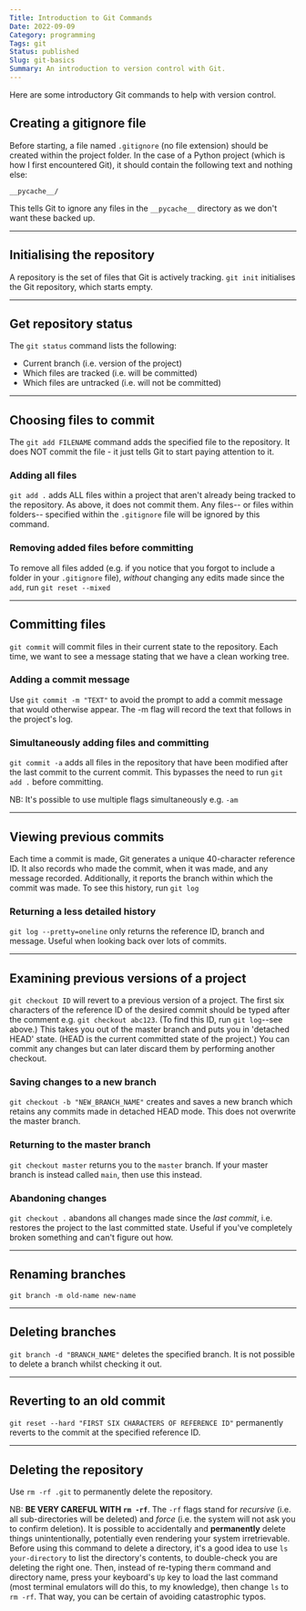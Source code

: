 ```yaml
---
Title: Introduction to Git Commands
Date: 2022-09-09
Category: programming 
Tags: git
Status: published
Slug: git-basics
Summary: An introduction to version control with Git.
---
```


Here are some introductory Git commands to help with version control.

## Creating a gitignore file

Before starting, a file named `.gitignore` (no file extension) should be created within the project folder. In the case of a Python project (which is how I first encountered Git), it should contain the following text and nothing else:

```
__pycache__/
```

This tells Git to ignore any files in the `__pycache__` directory as we don't want these backed up.

---

## Initialising the repository ##

A repository is the set of files that Git is actively tracking. `git init` initialises the Git repository, which starts empty.

---

## Get repository status ##

The `git status` command lists the following:

* Current branch (i.e. version of the project)
* Which files are tracked (i.e. will be committed)
* Which files are untracked (i.e. will not be committed)

---

## Choosing files to commit ##

The `git add FILENAME` command adds the specified file to the repository. It does NOT commit the file - it just tells Git to start paying attention to it.

### Adding all files ###

`git add .` adds ALL files within a project that aren't already being tracked to the repository. As above, it does not commit them. Any files-- or files within folders-- specified within the `.gitignore` file will be ignored by this command.

### Removing added files before committing ###

To remove all files added (e.g. if you notice that you forgot to include a folder in your `.gitignore` file), *without* changing any edits made since the `add`, run `git reset --mixed`

---

## Committing files ##

`git commit` will commit files in their current state to the repository. Each time, we want to see a message stating that we have a clean working tree.

### Adding a commit message  ###

Use `git commit -m "TEXT"` to avoid the prompt to add a commit message that would otherwise appear. The -m flag will record the text that follows in the project's log.

### Simultaneously adding files and committing ###

`git commit -a` adds all files in the repository that have been modified after the last commit to the current commit. This bypasses the need to run `git add .` before committing.

NB: It's possible to use multiple flags simultaneously e.g. `-am`

---

## Viewing previous commits ##

Each time a commit is made, Git generates a unique 40-character reference ID. It also records who made the commit, when it was made, and any message recorded. Additionally, it reports the branch within which the commit was made. To see this history, run `git log`

### Returning a less detailed history ###

`git log --pretty=oneline` only returns the reference ID, branch and message. Useful when looking back over lots of commits.

---

## Examining previous versions of a project ##

`git checkout ID` will revert to a previous version of a project. The first six characters of the reference ID of the desired commit should be typed after the comment e.g. `git checkout abc123`. (To find this ID, run `git log`--see above.) This takes you out of the master branch and puts you in 'detached HEAD' state. (HEAD is the current committed state of the project.) You can commit any changes but can later discard them by performing another checkout.

### Saving changes to a new branch ###

`git checkout -b "NEW_BRANCH_NAME"` creates and saves a new branch which retains any commits made in detached HEAD mode. This does not overwrite the master branch.

### Returning to the master branch ###

`git checkout master` returns you to the `master` branch. If your master branch is instead called `main`, then use this instead.

### Abandoning changes ###

`git checkout .` abandons all changes made since the *last commit*, i.e. restores the project to the last committed state. Useful if you've completely broken something and can't figure out how.

---

## Renaming branches

`git branch -m old-name new-name`

---

## Deleting branches ##

`git branch -d "BRANCH_NAME"` deletes the specified branch. It is not possible to delete a branch whilst checking it out.

---

## Reverting to an old commit ##

`git reset --hard "FIRST SIX CHARACTERS OF REFERENCE ID"` permanently reverts to the commit at the specified reference ID.

---

## Deleting the repository ##

Use `rm -rf .git` to permanently delete the repository.

NB: **BE VERY CAREFUL WITH `rm -rf`**. The `-rf` flags stand for *recursive* (i.e. all sub-directories will be deleted) and *force* (i.e. the system will not ask you to confirm deletion). It is possible to accidentally and **permanently** delete things unintentionally, potentially even rendering your system irretrievable. Before using this command to delete a directory, it's a good idea to use `ls your-directory` to list the directory's contents, to double-check you are deleting the right one. Then, instead of re-typing the`rm` command and directory name, press your keyboard's `Up` key to load the last command (most terminal emulators will do this, to my knowledge), then change `ls` to `rm -rf`. That way, you can be certain of avoiding catastrophic typos.
